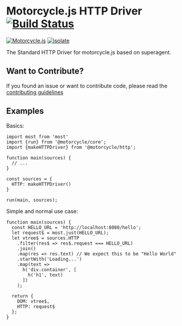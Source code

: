 # Motorcycle.js HTTP Driver [![Build Status](https://travis-ci.org/motorcyclejs/http.svg?branch=develop)](https://travis-ci.org/motorcyclejs/http)

[![Motorcycle.js](https://img.shields.io/badge/Motorcycle.js-compatible-brightgreen.svg)](https://github.com/motorcyclejs) [![isolate](https://img.shields.io/badge/isolate-compatible-brightgreen.svg)](https://github.com/cyclejs/isolate)

The Standard HTTP Driver for motorcycle.js based on superagent.


## Want to Contribute?

If you found an issue or want to contribute code, please read
the [contributing guidelines](https://github.com/motorcyclejs/motorcycle/blob/master/CONTRIBUTING.md)

## Examples

Basics:
```
import most from 'most'
import {run} from '@motorcycle/core';
import {makeHTTPDriver} from '@motorcycle/http';

function main(sources) {
  // ...
}

const sources = {
  HTTP: makeHTTPDriver()
}

run(main, sources);
```

Simple and normal use case:
```
function main(sources) {
  const HELLO_URL = 'http://localhost:8080/hello';
  let request$ = most.just(HELLO_URL);
  let vtree$ = sources.HTTP
    .filter(res$ => res$.request === HELLO_URL)
    .join()
    .map(res => res.text) // We expect this to be "Hello World"
    .startWith('Loading...')
    .map(text =>
      h('div.container', [
        h('h1', text)
      ])
    );

  return {
    DOM: vtree$,
    HTTP: request$
  };
}
```
